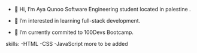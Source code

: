 - 👋 Hi, I’m Aya Qunoo 
Software Engineering student located in palestine .

- 👀 I’m interested in learning full-stack development.
- 🌱 I’m currently commited to 100Devs Bootcamp.
 
 
 skills:
 -HTML
 -CSS
 -JavaScript 
 more to be added 
 
 



<!---
AyaQunoo/AyaQunoo is a ✨ special ✨ repository because its `README.md` (this file) appears on your GitHub profile.
You can click the Preview link to take a look at your changes.
--->
